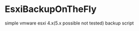 EsxiBackupOnTheFly
==================

simple vmware esxi 4.x(5.x possible not tested) backup script
